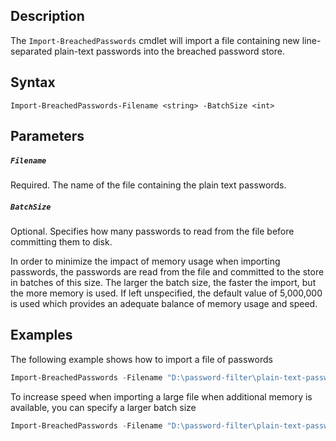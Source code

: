 ## Description
The ```Import-BreachedPasswords``` cmdlet will import a file containing new line-separated plain-text passwords into the breached password store. 

## Syntax
```
Import-BreachedPasswords-Filename <string> -BatchSize <int>
```

## Parameters
##### `Filename`
Required. The name of the file containing the plain text passwords. 

##### `BatchSize`
Optional. Specifies how many passwords to read from the file before committing them to disk. 

In order to minimize the impact of memory usage when importing passwords, the passwords are read from the file and committed to the store in batches of this size. The larger the batch size, the faster the import, but the more memory is used. If left unspecified, the default value of 5,000,000 is used which provides an adequate balance of memory usage and speed.

## Examples
The following example shows how to import a file of passwords
```powershell
Import-BreachedPasswords -Filename "D:\password-filter\plain-text-passwords.txt"
```

To increase speed when importing a large file when additional memory is available, you can specify a larger batch size
```powershell
Import-BreachedPasswords -Filename "D:\password-filter\plain-text-passwords.txt" -BatchSize 50000000
```


